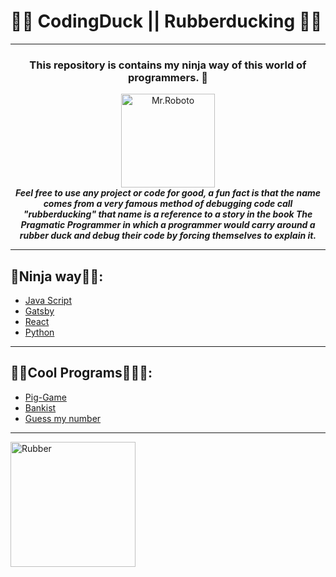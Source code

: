 # 🦆🦆 CodingDuck || Rubberducking 🦆🦆
---

<div align = "middle" id = "Header">
  <h3><strong>
    This repository is contains my ninja way of this world of programmers. 🥷
  </h3></strong>
  <img src="https://user-images.githubusercontent.com/99928036/182273209-bf79a537-9384-49e7-aa51-64061f52a01a.gif" alt="Mr.Roboto" width="150"/>
</div>


<div id="body" align = "center">
  <i><strong>
  Feel free to use any project or code for good, a fun fact is that the name comes from a very famous method of debugging code call "rubberducking"  that name is a     reference to a story in the book The Pragmatic Programmer in which a programmer would carry around a rubber duck and debug their code by forcing themselves to explain it.     
  </i></strong>
</div>

---

## 🥷Ninja way🤖🥷:
- <a href="https://github.com/PhilipSanM/CodingDuck_Rubberducking/tree/main/JavaScript">Java Script</a>
- <a href="https://github.com/PhilipSanM/CodingDuck_Rubberducking/tree/main/Gatsby">Gatsby</a>
- <a href="https://github.com/PhilipSanM/CodingDuck_Rubberducking/tree/main/React">React</a>
- <a href="https://github.com/PhilipSanM/CodingDuck_Rubberducking/tree/main/Python">Python</a>



---

## 🧑‍💻Cool Programs🤖🧑‍💻:
- <a href="https://github.com/PhilipSanM/CodingDuck_Rubberducking/tree/main/JavaScript/07-Pig-Game/starter">Pig-Game</a>
- <a href="https://github.com/PhilipSanM/CodingDuck_Rubberducking/tree/main/JavaScript/11-Arrays-Bankist">Bankist</a>
- <a href="https://github.com/PhilipSanM/CodingDuck_Rubberducking/tree/main/JavaScript/05-Guess-My-Number/starter">Guess my number</a>



---
  
  <img align="middle" src="https://user-images.githubusercontent.com/99928036/182273842-2b44e59f-174b-466d-b1a8-ac42f5f1ba62.png" alt="Rubber" width="200"/>

